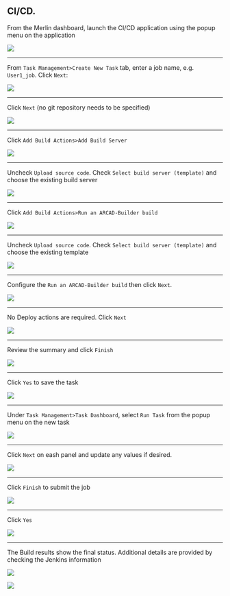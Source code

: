 ## CI/CD.



<!-- panels:start -->

<!-- div:left-panel -->

From the Merlin dashboard, launch the CI/CD application using the popup menu on the application

<!-- div:right-panel -->

![](06/cicd_a.png)

<!-- panels:end -->

---

<!-- panels:start -->

<!-- div:left-panel -->

From `Task Management>Create New Task` tab, enter a job name, e.g. `User1_job`.  Click `Next`:

<!-- div:right-panel -->

![](06/cicd_b.png)

<!-- panels:end -->

---

<!-- panels:start -->

<!-- div:left-panel -->

Click `Next` (no git repository needs to be specified)

<!-- div:right-panel -->

![](06/cicd_c.png)

<!-- panels:end -->

---

<!-- panels:start -->

<!-- div:left-panel -->

Click `Add Build Actions>Add Build Server`

<!-- div:right-panel -->

![](06/cicd_d.png)

<!-- panels:end -->

---

<!-- panels:start -->

<!-- div:left-panel -->

Uncheck `Upload source code`.  Check `Select build server (template)` and choose the existing build server

<!-- div:right-panel -->

![](06/cicd_e.png)

<!-- panels:end -->


---

<!-- panels:start -->

<!-- div:left-panel -->

Click `Add Build Actions>Run an ARCAD-Builder build`

<!-- div:right-panel -->

![](06/cicd_f.png)

<!-- panels:end -->


---

<!-- panels:start -->

<!-- div:left-panel -->

Uncheck `Upload source code`.  Check `Select build server (template)` and choose the existing template

<!-- div:right-panel -->

![](06/cicd_g.png)

<!-- panels:end -->

---

<!-- panels:start -->

<!-- div:left-panel -->

Configure the `Run an ARCAD-Builder build` then click `Next`.

<!-- div:right-panel -->

![](06/cicd_h.png)

<!-- panels:end -->

---

<!-- panels:start -->

<!-- div:left-panel -->

No Deploy actions are required.  Click `Next`

<!-- div:right-panel -->

![](06/cicd_i.png)

<!-- panels:end -->

---

<!-- panels:start -->

<!-- div:left-panel -->

Review the summary and click `Finish`

<!-- div:right-panel -->

![](06/cicd_j.png)

<!-- panels:end -->

---

<!-- panels:start -->

<!-- div:left-panel -->

Click `Yes` to save the task

<!-- div:right-panel -->

![](06/cicd_k.png)

<!-- panels:end -->

---

<!-- panels:start -->

<!-- div:left-panel -->

Under `Task Management>Task Dashboard`, select `Run Task` from the popup menu on the new task

<!-- div:right-panel -->

![](06/cicd_l.png)

<!-- panels:end -->

---

<!-- panels:start -->

<!-- div:left-panel -->

Click `Next` on eash panel and update any values if desired.

<!-- div:right-panel -->

![](06/cicd_m.png)

<!-- panels:end -->

---

<!-- panels:start -->

<!-- div:left-panel -->

Click `Finish` to submit the job

<!-- div:right-panel -->

![](06/cicd_n.png)

<!-- panels:end -->

---

<!-- panels:start -->

<!-- div:left-panel -->

Click `Yes`

<!-- div:right-panel -->

![](06/cicd_o.png)

<!-- panels:end -->

---

<!-- panels:start -->

<!-- div:left-panel -->

The Build results show the final status.  Additional details are provided by checking the Jenkins information

<!-- div:right-panel -->

![](06/cicd_p.png)

![](06/cicd_q.png)

<!-- panels:end -->

